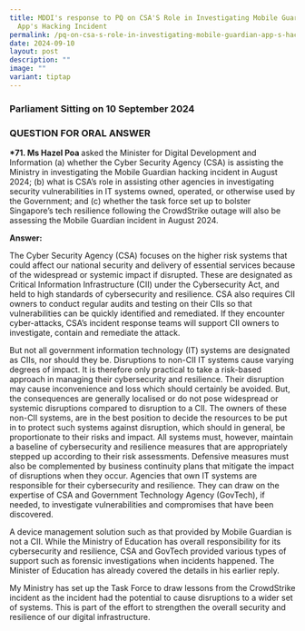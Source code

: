 ```yaml
---
title: MDDI's response to PQ on CSA'S Role in Investigating Mobile Guardian
  App's Hacking Incident
permalink: /pq-on-csa-s-role-in-investigating-mobile-guardian-app-s-hacking-incident/
date: 2024-09-10
layout: post
description: ""
image: ""
variant: tiptap
---
```

<h3>Parliament Sitting on 10 September 2024</h3>
<h3>QUESTION FOR ORAL ANSWER</h3>
<p><strong>*71. Ms Hazel Poa </strong>asked the Minister for Digital Development
and Information (a) whether the Cyber Security Agency (CSA) is assisting
the Ministry in investigating the Mobile Guardian hacking incident in August
2024; (b) what is CSA’s role in assisting other agencies in investigating
security vulnerabilities in IT systems owned, operated, or otherwise used
by the Government; and (c) whether the task force set up to bolster Singapore’s
tech resilience following the CrowdStrike outage will also be assessing
the Mobile Guardian incident in August 2024.</p>
<p><strong>Answer:</strong>
</p>
<p>The Cyber Security Agency (CSA) focuses on the higher risk systems that
could affect our national security and delivery of essential services because
of the widespread or systemic impact if disrupted. These are designated
as Critical Information Infrastructure (CII) under the Cybersecurity Act,
and held to high standards of cybersecurity and resilience. CSA also requires
CII owners to conduct regular audits and testing on their CIIs so that
vulnerabilities can be quickly identified and remediated. If they encounter
cyber-attacks, CSA’s incident response teams will support CII owners to
investigate, contain and remediate the attack.</p>
<p>But not all government information technology (IT) systems are designated
as CIIs, nor should they be. Disruptions to non-CII IT systems cause varying
degrees of impact. It is therefore only practical to take a risk-based
approach in managing their cybersecurity and resilience. Their disruption
may cause inconvenience and loss which should certainly be avoided. But,
the consequences are generally localised or do not pose widespread or systemic
disruptions compared to disruption to a CII. The owners of these non-CII
systems, are in the best position to decide the resources to be put in
to protect such systems against disruption, which should in general, be
proportionate to their risks and impact. All systems must, however, maintain
a baseline of cybersecurity and resilience measures that are appropriately
stepped up according to their risk assessments. Defensive measures must
also be complemented by business continuity plans that mitigate the impact
of disruptions when they occur. Agencies that own IT systems are responsible
for their cybersecurity and resilience. They can draw on the expertise
of CSA and Government Technology Agency (GovTech), if needed, to investigate
vulnerabilities and compromises that have been discovered.</p>
<p>A device management solution such as that provided by Mobile Guardian
is not a CII. While the Ministry of Education has overall responsibility
for its cybersecurity and resilience, CSA and GovTech provided various
types of support such as forensic investigations when incidents happened.
The Minister of Education has already covered the details in his earlier
reply.</p>
<p>My Ministry has set up the Task Force to draw lessons from the CrowdStrike
incident as the incident had the potential to cause disruptions to a wider
set of systems. This is part of the effort to strengthen the overall security
and resilience of our digital infrastructure.</p>